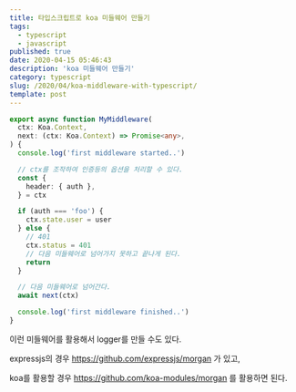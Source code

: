 ```yaml
---
title: 타입스크립트로 koa 미들웨어 만들기
tags:
  - typescript
  - javascript
published: true
date: 2020-04-15 05:46:43
description: 'koa 미들웨어 만들기'
category: typescript
slug: /2020/04/koa-middleware-with-typescript/
template: post
---
```


```typescript
export async function MyMiddleware(
  ctx: Koa.Context,
  next: (ctx: Koa.Context) => Promise<any>,
) {
  console.log('first middleware started..')

  // ctx를 조작하여 인증등의 옵션을 처리할 수 있다.
  const {
    header: { auth },
  } = ctx

  if (auth === 'foo') {
    ctx.state.user = user
  } else {
    // 401
    ctx.status = 401
    // 다음 미들웨어로 넘어가지 못하고 끝나게 된다.
    return
  }

  // 다음 미들웨어로 넘어간다.
  await next(ctx)

  console.log('first middleware finished..')
}
```

이런 미들웨어를 활용해서 logger를 만들 수도 있다.

expressjs의 경우 https://github.com/expressjs/morgan 가 있고,

koa를 활용할 경우 https://github.com/koa-modules/morgan 를 활용하면 된다.

